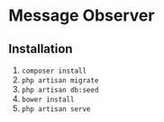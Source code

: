 # Message Observer

## Installation

1. `composer install`
1. `php artisan migrate`
1. `php artisan db:seed`
1. `bower install`
1. `php artisan serve`
